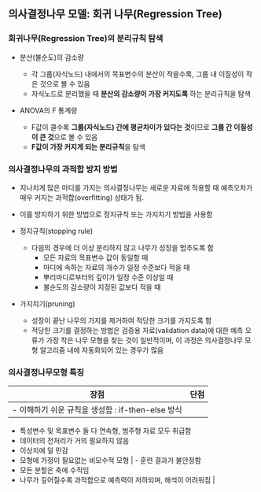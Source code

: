 ## **의사결정나무 모델: 회귀 나무(Regression Tree)**

### 회귀나무(Regression Tree)의 분리규칙 탐색

- 분산(불순도)의 감소량
    - 각 그룹(자식노드) 내에서의 목표변수의 분산이 작을수록,
    그룹 내 이질성이 작은 것으로 볼 수 있음
    - 자식노드로 분리했을 때 **분산의 감소량이 가장 커지도록** 하는 분리규칙을 탐색

- ANOVA의 F 통계량
    - F값이 클수록 **그룹(자식노드) 간에 평균차이가 있다는 것**이므로 **그룹 간 이질성이 큰 것**으로 볼 수 있음
    - **F값이 가장 커지게 되는 분리규칙**을 탐색

### 의사결정나무의 과적합 방지 방법

- 지나치게 많은 마디를 가지는 의사결정나무는 새로운 자료에 적용할 때 예측오차가 매우 커지는 과적합(overfitting) 상태가 됨.
- 이를 방지하기 위한 방법으로 정지규칙 또는 가지치기 방법을 사용함
- 정지규칙(stopping rule)
    - 다읨의 경우에 더 이상 분리하지 않고 나무가 성장을 멈추도록 함
        - 모든 자료의 목표변수 값이 동일할 때
        - 마디에 속하는 자료의 개수가 일정 수준보다 적을 때
        - 뿌리마디로부터의 깊이가 일정 수준 이상일 때
        - 불순도의 감소량이 지정된 값보다 적을 때
        
- 가지치기(pruning)
    - 성장이 끝난 나무의 가지를 제거하여 적당한 크기를 가지도록 함
    - 적당한 크기를 결정하는 방법은 검증용 자료(validation data)에 대한 예측 오류가 가장 작은 나무 모형을 찾는 것이 일반적이며, 이 과정은 의사결정나무 모형 알고리즘 내에 자동화되어 있는 경우가 많음

### 의사결정나무모형 특징

| 장점 | 단점 |
| --- | --- |
| - 이해하기 쉬운 규칙을 생성함 : if-then-else 방식
- 특성변수 및 목표변수 둘 다 연속형, 범주형 자료 모두 취급함
- 데이터의 전처리가 거의 필요하지 않음
- 이상치에 덜 민감
- 모형에 가정이 필요없는 비모수적 모형 | - 훈련 결과가 불안정함
- 모든 분할은 축에 수직임
- 나무가 깊어질수록 과적합으로 예측력이 저하되며, 해석이 어려워짐 |
